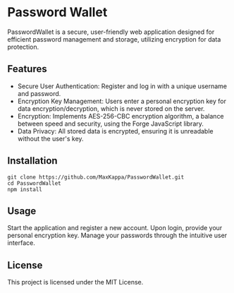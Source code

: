 # Password Wallet 

PasswordWallet is a secure, user-friendly web application designed for efficient password management and storage, utilizing encryption for data protection.

## Features
- Secure User Authentication: Register and log in with a unique username and password.
- Encryption Key Management: Users enter a personal encryption key for data encryption/decryption, which is never stored on the server.
- Encryption: Implements AES-256-CBC encryption algorithm, a balance between speed and security, using the Forge JavaScript library.
- Data Privacy: All stored data is encrypted, ensuring it is unreadable without the user's key.

## Installation
```
git clone https://github.com/MaxKappa/PasswordWallet.git
cd PasswordWallet
npm install
```
## Usage
Start the application and register a new account.
Upon login, provide your personal encryption key.
Manage your passwords through the intuitive user interface.

## License
This project is licensed under the MIT License.
